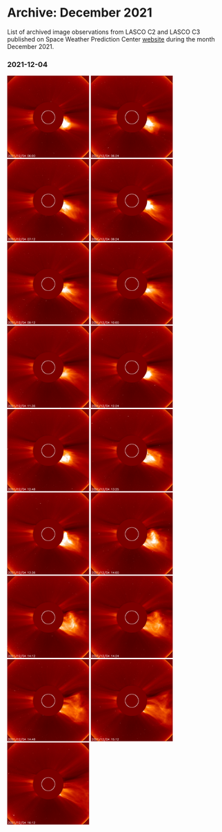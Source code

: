 # Archive: December 2021

List of archived image observations from LASCO C2 and LASCO C3 published on Space Weather Prediction Center [website](https://www.swpc.noaa.gov/products/lasco-coronagraph) during the month December 2021.


### 2021-12-04

<a href="img/20211204-01.png"><img src="img/20211204-01.png" width="190"></a> <a href="img/20211204-02.png"><img src="img/20211204-02.png" width="190"></a> <a href="img/20211204-03.png"><img src="img/20211204-03.png" width="190"></a> <a href="img/20211204-04.png"><img src="img/20211204-04.png" width="190"></a> <a href="img/20211204-05.png"><img src="img/20211204-05.png" width="190"></a> <a href="img/20211204-06.png"><img src="img/20211204-06.png" width="190"></a> <a href="img/20211204-07.png"><img src="img/20211204-07.png" width="190"></a> <a href="img/20211204-08.png"><img src="img/20211204-08.png" width="190"></a> <a href="img/20211204-09.png"><img src="img/20211204-09.png" width="190"></a> <a href="img/20211204-10.png"><img src="img/20211204-10.png" width="190"></a> <a href="img/20211204-11.png"><img src="img/20211204-11.png" width="190"></a> <a href="img/20211204-12.png"><img src="img/20211204-12.png" width="190"></a> <a href="img/20211204-13.png"><img src="img/20211204-13.png" width="190"></a> <a href="img/20211204-14.png"><img src="img/20211204-14.png" width="190"></a> <a href="img/20211204-15.png"><img src="img/20211204-15.png" width="190"></a> <a href="img/20211204-16.png"><img src="img/20211204-16.png" width="190"></a> <a href="img/20211204-17.png"><img src="img/20211204-17.png" width="190"></a>
